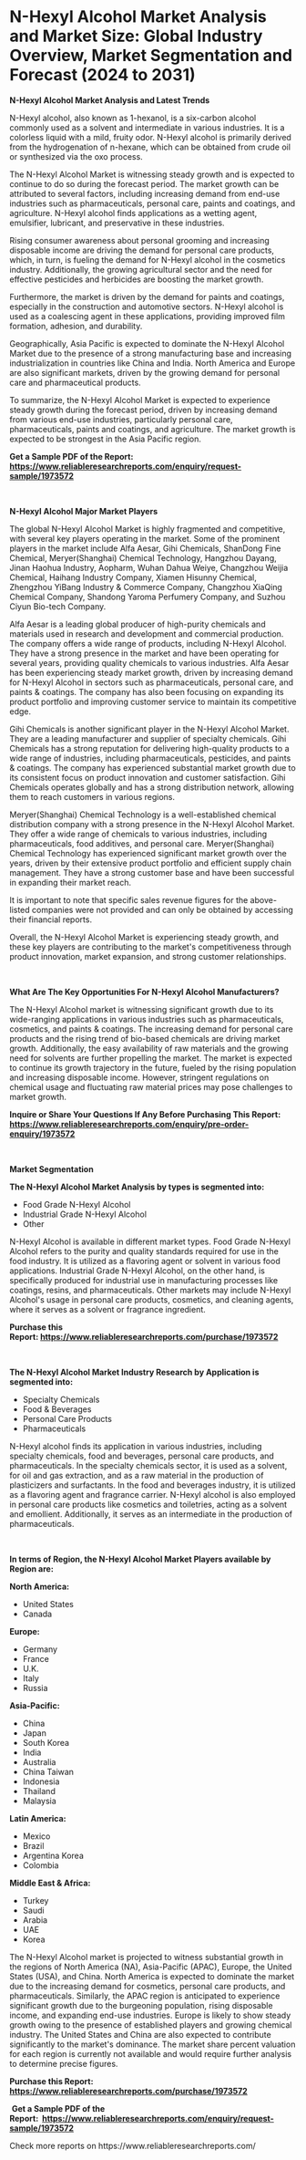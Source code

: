 <p><h1>N-Hexyl Alcohol Market Analysis and Market Size: Global Industry Overview, Market Segmentation and Forecast (2024 to 2031)</h1></p><p><strong>N-Hexyl Alcohol Market Analysis and Latest Trends</strong></p>
<p><p>N-Hexyl alcohol, also known as 1-hexanol, is a six-carbon alcohol commonly used as a solvent and intermediate in various industries. It is a colorless liquid with a mild, fruity odor. N-Hexyl alcohol is primarily derived from the hydrogenation of n-hexane, which can be obtained from crude oil or synthesized via the oxo process.</p><p>The N-Hexyl Alcohol Market is witnessing steady growth and is expected to continue to do so during the forecast period. The market growth can be attributed to several factors, including increasing demand from end-use industries such as pharmaceuticals, personal care, paints and coatings, and agriculture. N-Hexyl alcohol finds applications as a wetting agent, emulsifier, lubricant, and preservative in these industries.</p><p>Rising consumer awareness about personal grooming and increasing disposable income are driving the demand for personal care products, which, in turn, is fueling the demand for N-Hexyl alcohol in the cosmetics industry. Additionally, the growing agricultural sector and the need for effective pesticides and herbicides are boosting the market growth.</p><p>Furthermore, the market is driven by the demand for paints and coatings, especially in the construction and automotive sectors. N-Hexyl alcohol is used as a coalescing agent in these applications, providing improved film formation, adhesion, and durability.</p><p>Geographically, Asia Pacific is expected to dominate the N-Hexyl Alcohol Market due to the presence of a strong manufacturing base and increasing industrialization in countries like China and India. North America and Europe are also significant markets, driven by the growing demand for personal care and pharmaceutical products.</p><p>To summarize, the N-Hexyl Alcohol Market is expected to experience steady growth during the forecast period, driven by increasing demand from various end-use industries, particularly personal care, pharmaceuticals, paints and coatings, and agriculture. The market growth is expected to be strongest in the Asia Pacific region.</p></p>
<p><strong>Get a Sample PDF of the Report:&nbsp; <a href="https://www.reliableresearchreports.com/enquiry/request-sample/1973572">https://www.reliableresearchreports.com/enquiry/request-sample/1973572</a></strong></p>
<p>&nbsp;</p>
<p><strong>N-Hexyl Alcohol Major Market Players</strong></p>
<p><p>The global N-Hexyl Alcohol Market is highly fragmented and competitive, with several key players operating in the market. Some of the prominent players in the market include Alfa Aesar, Gihi Chemicals, ShanDong Fine Chemical, Meryer(Shanghai) Chemical Technology, Hangzhou Dayang, Jinan Haohua Industry, Aopharm, Wuhan Dahua Weiye, Changzhou Weijia Chemical, Haihang Industry Company, Xiamen Hisunny Chemical, Zhengzhou YiBang Industry & Commerce Company, Changzhou XiaQing Chemical Company, Shandong Yaroma Perfumery Company, and Suzhou Ciyun Bio-tech Company.</p><p>Alfa Aesar is a leading global producer of high-purity chemicals and materials used in research and development and commercial production. The company offers a wide range of products, including N-Hexyl Alcohol. They have a strong presence in the market and have been operating for several years, providing quality chemicals to various industries. Alfa Aesar has been experiencing steady market growth, driven by increasing demand for N-Hexyl Alcohol in sectors such as pharmaceuticals, personal care, and paints & coatings. The company has also been focusing on expanding its product portfolio and improving customer service to maintain its competitive edge.</p><p>Gihi Chemicals is another significant player in the N-Hexyl Alcohol Market. They are a leading manufacturer and supplier of specialty chemicals. Gihi Chemicals has a strong reputation for delivering high-quality products to a wide range of industries, including pharmaceuticals, pesticides, and paints & coatings. The company has experienced substantial market growth due to its consistent focus on product innovation and customer satisfaction. Gihi Chemicals operates globally and has a strong distribution network, allowing them to reach customers in various regions.</p><p>Meryer(Shanghai) Chemical Technology is a well-established chemical distribution company with a strong presence in the N-Hexyl Alcohol Market. They offer a wide range of chemicals to various industries, including pharmaceuticals, food additives, and personal care. Meryer(Shanghai) Chemical Technology has experienced significant market growth over the years, driven by their extensive product portfolio and efficient supply chain management. They have a strong customer base and have been successful in expanding their market reach.</p><p>It is important to note that specific sales revenue figures for the above-listed companies were not provided and can only be obtained by accessing their financial reports.</p><p>Overall, the N-Hexyl Alcohol Market is experiencing steady growth, and these key players are contributing to the market's competitiveness through product innovation, market expansion, and strong customer relationships.</p></p>
<p>&nbsp;</p>
<p><strong>What Are The Key Opportunities For N-Hexyl Alcohol Manufacturers?</strong></p>
<p><p>The N-Hexyl Alcohol market is witnessing significant growth due to its wide-ranging applications in various industries such as pharmaceuticals, cosmetics, and paints & coatings. The increasing demand for personal care products and the rising trend of bio-based chemicals are driving market growth. Additionally, the easy availability of raw materials and the growing need for solvents are further propelling the market. The market is expected to continue its growth trajectory in the future, fueled by the rising population and increasing disposable income. However, stringent regulations on chemical usage and fluctuating raw material prices may pose challenges to market growth.</p></p>
<p><strong>Inquire or Share Your Questions If Any Before Purchasing This Report: <a href="https://www.reliableresearchreports.com/enquiry/pre-order-enquiry/1973572">https://www.reliableresearchreports.com/enquiry/pre-order-enquiry/1973572</a></strong></p>
<p>&nbsp;</p>
<p><strong>Market Segmentation</strong></p>
<p><strong>The N-Hexyl Alcohol Market Analysis by types is segmented into:</strong></p>
<p><ul><li>Food Grade N-Hexyl Alcohol</li><li>Industrial Grade N-Hexyl Alcohol</li><li>Other</li></ul></p>
<p><p>N-Hexyl Alcohol is available in different market types. Food Grade N-Hexyl Alcohol refers to the purity and quality standards required for use in the food industry. It is utilized as a flavoring agent or solvent in various food applications. Industrial Grade N-Hexyl Alcohol, on the other hand, is specifically produced for industrial use in manufacturing processes like coatings, resins, and pharmaceuticals. Other markets may include N-Hexyl Alcohol's usage in personal care products, cosmetics, and cleaning agents, where it serves as a solvent or fragrance ingredient.</p></p>
<p><strong>Purchase this Report:&nbsp;<a href="https://www.reliableresearchreports.com/purchase/1973572">https://www.reliableresearchreports.com/purchase/1973572</a></strong></p>
<p>&nbsp;</p>
<p><strong>The N-Hexyl Alcohol Market Industry Research by Application is segmented into:</strong></p>
<p><ul><li>Specialty Chemicals</li><li>Food & Beverages</li><li>Personal Care Products</li><li>Pharmaceuticals</li></ul></p>
<p><p>N-Hexyl alcohol finds its application in various industries, including specialty chemicals, food and beverages, personal care products, and pharmaceuticals. In the specialty chemicals sector, it is used as a solvent, for oil and gas extraction, and as a raw material in the production of plasticizers and surfactants. In the food and beverages industry, it is utilized as a flavoring agent and fragrance carrier. N-Hexyl alcohol is also employed in personal care products like cosmetics and toiletries, acting as a solvent and emollient. Additionally, it serves as an intermediate in the production of pharmaceuticals.</p></p>
<p>&nbsp;</p>
<p><strong>In terms of Region, the N-Hexyl Alcohol Market Players available by Region are:</strong></p>
<p>
    <p> <strong> North America: </strong>
        <ul>
            <li>United States</li>
            <li>Canada</li>
        </ul>
        </p> 
    <p> <strong> Europe: </strong>
        <ul>
            <li>Germany</li>
            <li>France</li>
            <li>U.K.</li>
            <li>Italy</li>
            <li>Russia</li>
        </ul>
        </p> 
    <p> <strong> Asia-Pacific: </strong>
        <ul>
            <li>China</li>
            <li>Japan</li>
            <li>South Korea</li>
            <li>India</li>
            <li>Australia</li>
            <li>China Taiwan</li>
            <li>Indonesia</li>
            <li>Thailand</li>
            <li>Malaysia</li>
        </ul>
        </p> 
    <p> <strong> Latin America: </strong>
        <ul>
            <li>Mexico</li>
            <li>Brazil</li>
            <li>Argentina Korea</li>
            <li>Colombia</li>
        </ul>
        </p> 
    <p> <strong> Middle East & Africa: </strong>
        <ul>
            <li>Turkey</li>
            <li>Saudi</li>
            <li>Arabia</li>
            <li>UAE</li>
            <li>Korea</li>
        </ul>
    </p>
    </p>
<p><p>The N-Hexyl Alcohol market is projected to witness substantial growth in the regions of North America (NA), Asia-Pacific (APAC), Europe, the United States (USA), and China. North America is expected to dominate the market due to the increasing demand for cosmetics, personal care products, and pharmaceuticals. Similarly, the APAC region is anticipated to experience significant growth due to the burgeoning population, rising disposable income, and expanding end-use industries. Europe is likely to show steady growth owing to the presence of established players and growing chemical industry. The United States and China are also expected to contribute significantly to the market's dominance. The market share percent valuation for each region is currently not available and would require further analysis to determine precise figures.</p></p>
<p><strong>Purchase this Report: <a href="https://www.reliableresearchreports.com/purchase/1973572">https://www.reliableresearchreports.com/purchase/1973572</a></strong></p>
<p>&nbsp;<strong>Get a Sample PDF of the Report:&nbsp;&nbsp;<a href="https://www.reliableresearchreports.com/enquiry/request-sample/1973572">https://www.reliableresearchreports.com/enquiry/request-sample/1973572</a></strong></p>
<p><strong></strong></p>
<p>Check more reports on https://www.reliableresearchreports.com/</p>